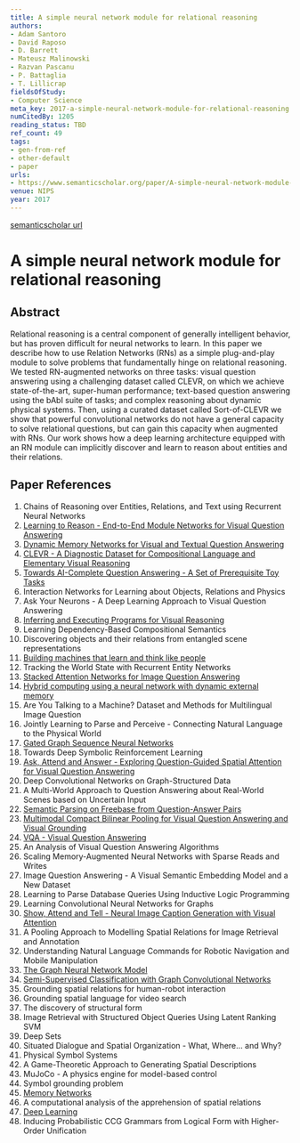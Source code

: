 ```yaml
---
title: A simple neural network module for relational reasoning
authors:
- Adam Santoro
- David Raposo
- D. Barrett
- Mateusz Malinowski
- Razvan Pascanu
- P. Battaglia
- T. Lillicrap
fieldsOfStudy:
- Computer Science
meta_key: 2017-a-simple-neural-network-module-for-relational-reasoning
numCitedBy: 1205
reading_status: TBD
ref_count: 49
tags:
- gen-from-ref
- other-default
- paper
urls:
- https://www.semanticscholar.org/paper/A-simple-neural-network-module-for-relational-Santoro-Raposo/007112213ece771be72cbecfd59f048209facabd?sort=total-citations
venue: NIPS
year: 2017
---
```


[semanticscholar url](https://www.semanticscholar.org/paper/A-simple-neural-network-module-for-relational-Santoro-Raposo/007112213ece771be72cbecfd59f048209facabd?sort=total-citations)

# A simple neural network module for relational reasoning

## Abstract

Relational reasoning is a central component of generally intelligent behavior, but has proven difficult for neural networks to learn. In this paper we describe how to use Relation Networks (RNs) as a simple plug-and-play module to solve problems that fundamentally hinge on relational reasoning. We tested RN-augmented networks on three tasks: visual question answering using a challenging dataset called CLEVR, on which we achieve state-of-the-art, super-human performance; text-based question answering using the bAbI suite of tasks; and complex reasoning about dynamic physical systems. Then, using a curated dataset called Sort-of-CLEVR we show that powerful convolutional networks do not have a general capacity to solve relational questions, but can gain this capacity when augmented with RNs. Our work shows how a deep learning architecture equipped with an RN module can implicitly discover and learn to reason about entities and their relations.

## Paper References

1. Chains of Reasoning over Entities, Relations, and Text using Recurrent Neural Networks
2. [Learning to Reason - End-to-End Module Networks for Visual Question Answering](2017-learning-to-reason-end-to-end-module-networks-for-visual-question-answering)
3. [Dynamic Memory Networks for Visual and Textual Question Answering](2016-dynamic-memory-networks-for-visual-and-textual-question-answering)
4. [CLEVR - A Diagnostic Dataset for Compositional Language and Elementary Visual Reasoning](2017-clevr-a-diagnostic-dataset-for-compositional-language-and-elementary-visual-reasoning)
5. [Towards AI-Complete Question Answering - A Set of Prerequisite Toy Tasks](2016-towards-ai-complete-question-answering-a-set-of-prerequisite-toy-tasks)
6. Interaction Networks for Learning about Objects, Relations and Physics
7. Ask Your Neurons - A Deep Learning Approach to Visual Question Answering
8. [Inferring and Executing Programs for Visual Reasoning](2017-inferring-and-executing-programs-for-visual-reasoning)
9. Learning Dependency-Based Compositional Semantics
10. Discovering objects and their relations from entangled scene representations
11. [Building machines that learn and think like people](2016-building-machines-that-learn-and-think-like-people)
12. Tracking the World State with Recurrent Entity Networks
13. [Stacked Attention Networks for Image Question Answering](2016-stacked-attention-networks-for-image-question-answering)
14. [Hybrid computing using a neural network with dynamic external memory](2016-hybrid-computing-using-a-neural-network-with-dynamic-external-memory)
15. Are You Talking to a Machine? Dataset and Methods for Multilingual Image Question
16. Jointly Learning to Parse and Perceive - Connecting Natural Language to the Physical World
17. [Gated Graph Sequence Neural Networks](2016-gated-graph-sequence-neural-networks)
18. Towards Deep Symbolic Reinforcement Learning
19. [Ask, Attend and Answer - Exploring Question-Guided Spatial Attention for Visual Question Answering](2016-ask-attend-and-answer-exploring-question-guided-spatial-attention-for-visual-question-answering)
20. Deep Convolutional Networks on Graph-Structured Data
21. A Multi-World Approach to Question Answering about Real-World Scenes based on Uncertain Input
22. [Semantic Parsing on Freebase from Question-Answer Pairs](2013-semantic-parsing-on-freebase-from-question-answer-pairs)
23. [Multimodal Compact Bilinear Pooling for Visual Question Answering and Visual Grounding](2016-multimodal-compact-bilinear-pooling-for-visual-question-answering-and-visual-grounding)
24. [VQA - Visual Question Answering](2015-vqa-visual-question-answering)
25. An Analysis of Visual Question Answering Algorithms
26. Scaling Memory-Augmented Neural Networks with Sparse Reads and Writes
27. Image Question Answering - A Visual Semantic Embedding Model and a New Dataset
28. Learning to Parse Database Queries Using Inductive Logic Programming
29. Learning Convolutional Neural Networks for Graphs
30. [Show, Attend and Tell - Neural Image Caption Generation with Visual Attention](2015-show-attend-and-tell-neural-image-caption-generation-with-visual-attention)
31. A Pooling Approach to Modelling Spatial Relations for Image Retrieval and Annotation
32. Understanding Natural Language Commands for Robotic Navigation and Mobile Manipulation
33. [The Graph Neural Network Model](2009-the-graph-neural-network-model)
34. [Semi-Supervised Classification with Graph Convolutional Networks](2017-semi-supervised-classification-with-graph-convolutional-networks)
35. Grounding spatial relations for human-robot interaction
36. Grounding spatial language for video search
37. The discovery of structural form
38. Image Retrieval with Structured Object Queries Using Latent Ranking SVM
39. Deep Sets
40. Situated Dialogue and Spatial Organization - What, Where… and Why?
41. Physical Symbol Systems
42. A Game-Theoretic Approach to Generating Spatial Descriptions
43. MuJoCo - A physics engine for model-based control
44. Symbol grounding problem
45. [Memory Networks](2015-memory-networks)
46. A computational analysis of the apprehension of spatial relations
47. [Deep Learning](2016-deep-learning)
48. Inducing Probabilistic CCG Grammars from Logical Form with Higher-Order Unification

